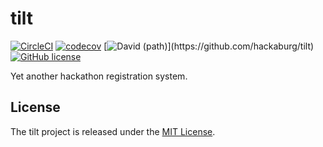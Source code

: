 # tilt

[![CircleCI](https://circleci.com/gh/hackaburg/tilt.svg?style=shield)](https://circleci.com/gh/hackaburg/tilt)
[![codecov](https://codecov.io/gh/hackaburg/tilt/branch/master/graph/badge.svg)](https://codecov.io/gh/hackaburg/tilt)
[![David (path)](https://img.shields.io/david/dev/hackaburg/tilt.svg?label=dependencies&path=.)](https://github.com/hackaburg/tilt)
[![GitHub license](https://img.shields.io/github/license/hackaburg/tilt.svg)](https://github.com/hackaburg/tilt/LICENSE)

Yet another hackathon registration system.

## License

The tilt project is released under the [MIT License](LICENSE).
